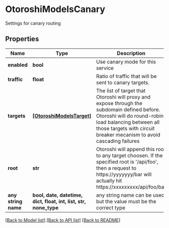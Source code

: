 # OtoroshiModelsCanary

Settings for canary routing

## Properties
Name | Type | Description | Notes
------------ | ------------- | ------------- | -------------
**enabled** | **bool** | Use canary mode for this service | [optional] 
**traffic** | **float** | Ratio of traffic that will be sent to canary targets. | [optional] 
**targets** | [**[OtoroshiModelsTarget]**](OtoroshiModelsTarget.md) | The list of target that Otoroshi will proxy and expose through the subdomain defined before. Otoroshi will do round-robin load balancing between all those targets with circuit breaker mecanism to avoid cascading failures | [optional] 
**root** | **str** | Otoroshi will append this root to any target choosen. If the specified root is &#39;/api/foo&#39;, then a request to https://yyyyyyy/bar will actually hit https://xxxxxxxxx/api/foo/bar | [optional] 
**any string name** | **bool, date, datetime, dict, float, int, list, str, none_type** | any string name can be used but the value must be the correct type | [optional]

[[Back to Model list]](../README.md#documentation-for-models) [[Back to API list]](../README.md#documentation-for-api-endpoints) [[Back to README]](../README.md)



